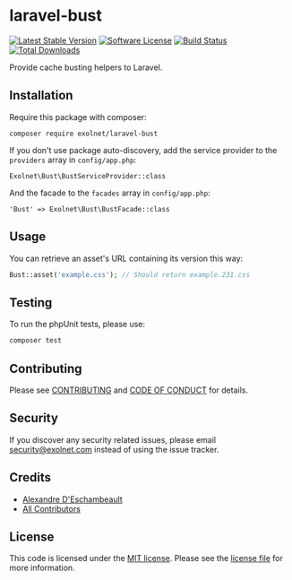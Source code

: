 # laravel-bust

[![Latest Stable Version](https://poser.pugx.org/eXolnet/laravel-bust/v/stable?format=flat-square)](https://packagist.org/packages/eXolnet/laravel-bust)
[![Software License](https://img.shields.io/badge/license-MIT-brightgreen.svg?style=flat-square)](LICENSE)
[![Build Status](https://img.shields.io/github/actions/workflow/status/eXolnet/laravel-bust/tests.yml?label=tests&style=flat-square)](https://github.com/eXolnet/laravel-bust/actions?query=workflow%3Atests)
[![Total Downloads](https://img.shields.io/packagist/dt/eXolnet/laravel-bust.svg?style=flat-square)](https://packagist.org/packages/eXolnet/laravel-bust)

Provide cache busting helpers to Laravel.

## Installation

Require this package with composer:

```
composer require exolnet/laravel-bust
```

If you don't use package auto-discovery, add the service provider to the ``providers`` array in `config/app.php`:

```
Exolnet\Bust\BustServiceProvider::class
```

And the facade to the ``facades`` array in `config/app.php`: 

```
'Bust' => Exolnet\Bust\BustFacade::class
```

## Usage

You can retrieve an asset's URL containing its version this way:

```php
Bust::asset('example.css'); // Should return example.231.css
``` 

## Testing

To run the phpUnit tests, please use:

``` bash
composer test
```

## Contributing

Please see [CONTRIBUTING](CONTRIBUTING.md) and [CODE OF CONDUCT](CODE_OF_CONDUCT.md) for details.

## Security

If you discover any security related issues, please email security@exolnet.com instead of using the issue tracker.

## Credits

- [Alexandre D'Eschambeault](https://github.com/xel1045)
- [All Contributors](../../contributors)

## License

This code is licensed under the [MIT license](http://choosealicense.com/licenses/mit/). 
Please see the [license file](LICENSE) for more information.
